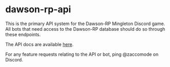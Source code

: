 # dawson-rp-api
This is the primary API system for the Dawson-RP Mingleton Discord game. All bots that need access to the Dawson-RP database should do so through these endpoints. 

The API docs are available [here](https://docs.google.com/document/d/1ADcJ4RlrIf6Xl4Sdye9g8lSOXnixWa5tEoChZ80VUys/edit?usp=sharing).

For any feature requests relating to the API or bot, ping @zaccomode on Discord.
